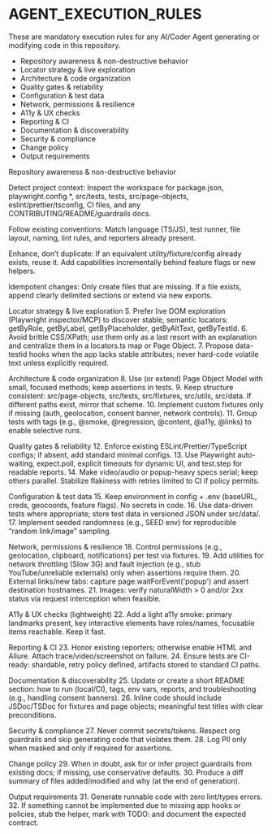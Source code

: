 # AGENT_EXECUTION_RULES

These are mandatory execution rules for any AI/Coder Agent generating or modifying code in this repository.

- Repository awareness & non-destructive behavior
- Locator strategy & live exploration
- Architecture & code organization
- Quality gates & reliability
- Configuration & test data
- Network, permissions & resilience
- A11y & UX checks
- Reporting & CI
- Documentation & discoverability
- Security & compliance
- Change policy
- Output requirements

Repository awareness & non-destructive behavior

Detect project context: Inspect the workspace for package.json, playwright.config.*, src/tests, tests, src/page-objects, eslint/prettier/tsconfig, CI files, and any CONTRIBUTING/README/guardrails docs.

Follow existing conventions: Match language (TS/JS), test runner, file layout, naming, lint rules, and reporters already present.

Enhance, don’t duplicate: If an equivalent utility/fixture/config already exists, reuse it. Add capabilities incrementally behind feature flags or new helpers.

Idempotent changes: Only create files that are missing. If a file exists, append clearly delimited sections or extend via new exports.

Locator strategy & live exploration
5. Prefer live DOM exploration (Playwright inspector/MCP) to discover stable, semantic locators: getByRole, getByLabel, getByPlaceholder, getByAltText, getByTestId.
6. Avoid brittle CSS/XPath; use them only as a last resort with an explanation and centralize them in a locators.ts map or Page Object.
7. Propose data-testid hooks when the app lacks stable attributes; never hard-code volatile text unless explicitly required.

Architecture & code organization
8. Use (or extend) Page Object Model with small, focused methods; keep assertions in tests.
9. Keep structure consistent: src/page-objects, src/tests, src/fixtures, src/utils, src/data. If different paths exist, mirror that scheme.
10. Implement custom fixtures only if missing (auth, geolocation, consent banner, network controls).
11. Group tests with tags (e.g., @smoke, @regression, @content, @a11y, @links) to enable selective runs.

Quality gates & reliability
12. Enforce existing ESLint/Prettier/TypeScript configs; if absent, add standard minimal configs.
13. Use Playwright auto-waiting, expect.poll, explicit timeouts for dynamic UI, and test.step for readable reports.
14. Make video/audio or popup-heavy specs serial; keep others parallel. Stabilize flakiness with retries limited to CI if policy permits.

Configuration & test data
15. Keep environment in config + .env (baseURL, creds, geocoords, feature flags). No secrets in code.
16. Use data-driven tests where appropriate; store test data in versioned JSON under src/data/.
17. Implement seeded randomness (e.g., SEED env) for reproducible “random link/image” sampling.

Network, permissions & resilience
18. Control permissions (e.g., geolocation, clipboard, notifications) per test via fixtures.
19. Add utilities for network throttling (Slow 3G) and fault injection (e.g., stub YouTube/unreliable externals) only when assertions require them.
20. External links/new tabs: capture page.waitForEvent('popup') and assert destination hostnames.
21. Images: verify naturalWidth > 0 and/or 2xx status via request interception when feasible.

A11y & UX checks (lightweight)
22. Add a light a11y smoke: primary landmarks present, key interactive elements have roles/names, focusable items reachable. Keep it fast.

Reporting & CI
23. Honor existing reporters; otherwise enable HTML and Allure. Attach trace/video/screenshot on failure.
24. Ensure tests are CI-ready: shardable, retry policy defined, artifacts stored to standard CI paths.

Documentation & discoverability
25. Update or create a short README section: how to run (local/CI), tags, env vars, reports, and troubleshooting (e.g., handling consent banners).
26. Inline code should include JSDoc/TSDoc for fixtures and page objects; meaningful test titles with clear preconditions.

Security & compliance
27. Never commit secrets/tokens. Respect org guardrails and skip generating code that violates them.
28. Log PII only when masked and only if required for assertions.

Change policy
29. When in doubt, ask for or infer project guardrails from existing docs; if missing, use conservative defaults.
30. Produce a diff summary of files added/modified and why (at the end of generation).

Output requirements
31. Generate runnable code with zero lint/types errors.
32. If something cannot be implemented due to missing app hooks or policies, stub the helper, mark with TODO: and document the expected contract.
